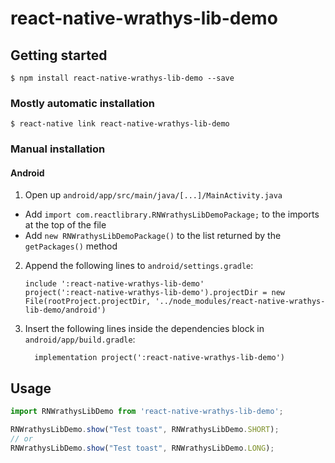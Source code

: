 
# react-native-wrathys-lib-demo

## Getting started

`$ npm install react-native-wrathys-lib-demo --save`

### Mostly automatic installation

`$ react-native link react-native-wrathys-lib-demo`

### Manual installation


#### Android

1. Open up `android/app/src/main/java/[...]/MainActivity.java`
  - Add `import com.reactlibrary.RNWrathysLibDemoPackage;` to the imports at the top of the file
  - Add `new RNWrathysLibDemoPackage()` to the list returned by the `getPackages()` method
2. Append the following lines to `android/settings.gradle`:
  	```
  	include ':react-native-wrathys-lib-demo'
  	project(':react-native-wrathys-lib-demo').projectDir = new File(rootProject.projectDir, '../node_modules/react-native-wrathys-lib-demo/android')
  	```
3. Insert the following lines inside the dependencies block in `android/app/build.gradle`:
  	```
      implementation project(':react-native-wrathys-lib-demo')
  	```


## Usage
```javascript
import RNWrathysLibDemo from 'react-native-wrathys-lib-demo';

RNWrathysLibDemo.show("Test toast", RNWrathysLibDemo.SHORT);
// or
RNWrathysLibDemo.show("Test toast", RNWrathysLibDemo.LONG);
```
  